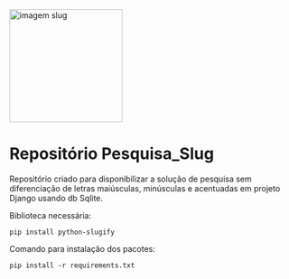 
<img src="https://freedesignfile.com/image/preview/20158/slug-cartoon-drawing-black-and-white-clipart.png" alt="imagem slug" width="200px"/>

# Repositório Pesquisa_Slug
Repositório criado para disponibilizar a solução de pesquisa sem diferenciação de letras maiúsculas,  minúsculas e acentuadas em projeto Django usando db Sqlite.


Biblioteca necessária:
```
pip install python-slugify
```
Comando para instalação dos pacotes:
```
pip install -r requirements.txt
```
